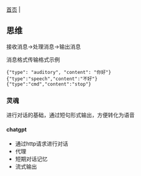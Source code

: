 [首页](../README.md) |

## 思维

接收消息->处理消息->输出消息

消息格式传输格式示例
```
{"type": "auditory", "content": "你好"}
{"type":"speech","content":"不好"}
{"type":"cmd","content":"stop"}
```

### 灵魂
进行对话的基础，通过短句形式输出，方便转化为语音

#### chatgpt

* 通过http请求进行对话
* 代理
* 短期对话记忆
* 流式输出